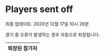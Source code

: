 # Players sent off
최종 업데이트: 2020년 12월 17일 10시 26분


경기 중 오류가 발생하는 경우 자동으로 퇴장됩니다.


| 퇴장된 참가자 |
|:---:|